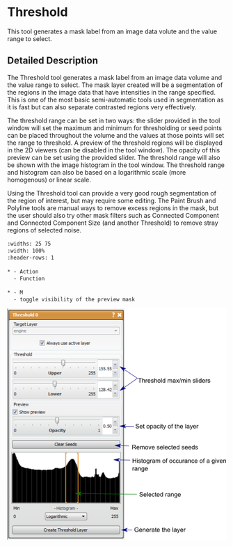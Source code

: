 # Threshold

This tool generates a mask label from an image data volute and the value range to select.

## Detailed Description

The Threshold tool generates a mask label from an image data volume and the value range to select. The mask layer created will be a segmentation of the regions in the image data that have intensities in the range specified. This is one of the most basic semi-automatic tools used in segmentation as it is fast but can also separate contrasted regions very effectively.

The threshold range can be set in two ways: the slider provided in the tool window will set the maximum and minimum for thresholding or seed points can be placed throughout the volume and the values at those points will set the range to threshold. A preview of the threshold regions will be displayed in the 2D viewers (can be disabled in the tool window). The opacity of this preview can be set using the provided slider. The threshold range will also be shown with the image histogram in the tool window. The threshold range and histogram can also be based on a logarithmic scale (more homogenous) or linear scale.

Using the Threshold tool can provide a very good rough segmentation of the region of interest, but may require some editing. The Paint Brush and Polyline tools are manual ways to remove excess regions in the mask, but the user should also try other mask filters such as Connected Component and Connected Component Size (and another Threshold) to remove stray regions of selected noise.

```{list-table} Keyboard and Mouse Actions in the for the Threshold Tool
:widths: 25 75
:width: 100%
:header-rows: 1

* - Action
  - Function

* - M
  - toggle visibility of the preview mask

```

![alt text](../images/ThresholdGUI.png)
